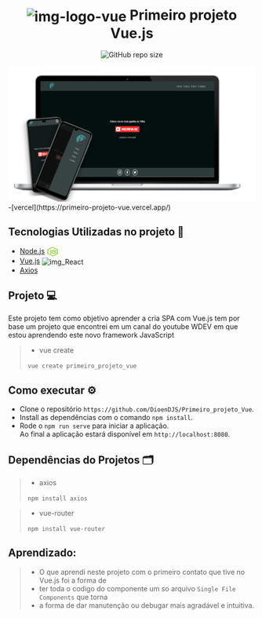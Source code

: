 


<h1 align="center"><img src="https://cdn.jsdelivr.net/gh/devicons/devicon/icons/vuejs/vuejs-original-wordmark.svg" align="center" alt="img-logo-vue" height="60" width="60"> Primeiro projeto Vue.js</h1>

<p align="center">
    <img alt="GitHub repo size" src="https://img.shields.io/github/repo-size/DioenDJS/Primeiro_projeto_Vue" />
</p>

<img src="projeto_vue.png" alt="imagem do projeto">
-[vercel](https://primeiro-projeto-vue.vercel.app/)

## Tecnologias Utilizadas no projeto :construction:

- [Node.js](https://nodejs.org/en/) <img align="center" alt="img nodejs" height="20" width="25" src="https://raw.githubusercontent.com/devicons/devicon/master/icons/nodejs/nodejs-original.svg" style="max-width:100%;" />
- [Vue.js](https://vuejs.org/) <img align="center" alt="img_React" height="20" width="25" src="https://cdn.jsdelivr.net/gh/devicons/devicon/icons/vuejs/vuejs-original-wordmark.svg" style="max-width:100%;" />
- [Axios](https://github.com/axios/axios) 


## Projeto :computer:

Este projeto tem como objetivo aprender a cria SPA com Vue.js tem por base 
um projeto que encontrei em um canal do youtube WDEV em que estou aprendendo 
este novo framework JavaScript
  

> - vue create 
>
> ```vue create primeiro_projeto_vue ```

## Como executar :gear:

- Clone o repositório `https://github.com/DioenDJS/Primeiro_projeto_Vue`.
- Install as dependências com o comando `npm install`.
- Rode o `npm run serve` para iniciar a aplicação.<br />
Ao final a aplicação estará disponível em `http://localhost:8080`.

## Dependências do Projetos :card_index_dividers:


> - axios
>
> ``npm install axios``

> - vue-router
>
> ``npm install vue-router``

## Aprendizado:
> - O que aprendi neste projeto com o primeiro contato que tive no Vue.js foi a forma de
> - ter toda o codigo do componente um so arquivo ``Single File Components`` que torna 
> - a forma de dar manutenção ou debugar mais agradável e intuitiva.
